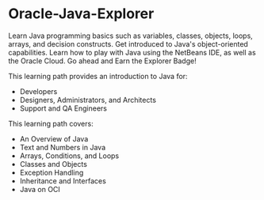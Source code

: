 # Oracle-Java-Explorer

Learn Java programming basics such as variables, classes, objects, loops, arrays, and decision constructs. Get introduced to Java's object-oriented capabilities. Learn how to play with Java using the NetBeans IDE, as well as the Oracle Cloud. Go ahead and Earn the Explorer Badge!

This learning path provides an introduction to Java for:

- Developers  
- Designers, Administrators, and Architects  
- Support and QA Engineers  

This learning path covers:

- An Overview of Java  
- Text and Numbers in Java  
- Arrays, Conditions, and Loops  
- Classes and Objects  
- Exception Handling  
- Inheritance and Interfaces  
- Java on OCI  
